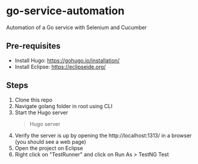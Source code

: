 # go-service-automation
Automation of a Go service with Selenium and Cucumber

## Pre-requisites
* Install Hugo: https://gohugo.io/installation/
* Install Eclipse: https://eclipseide.org/
  
## Steps
1. Clone this repo
2. Navigate golang folder in root using CLI
3. Start the Hugo server
   > Hugo server
5. Verify the server is up by opening the http://localhost:1313/ in a browser (you should see a web page)
6. Open the project on Eclipse
7. Right click on "TestRunner" and click on Run As > TestNG Test
